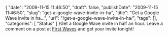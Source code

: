 {
    "date": "2009-11-15 11:46:50",
    "draft": false,
    "publishDate": "2009-11-15 11:46:50",
    "slug": "get-a-google-wave-invite-in-ha",
    "title": "Get a Google Wave invite in ha...",
    "url": "\/get-a-google-wave-invite-in-ha\/",
    "tags": [],
    "categories": [
        "Status"
    ]
}Get a Google Wave invite in half an hour. Leave a comment on a post at
[First Waves](//the.geekorium.com.au/read/google-wave/) and get your
invite tonight!